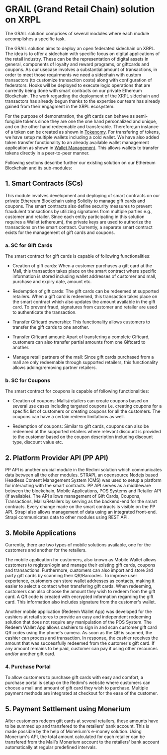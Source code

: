 # GRAIL (Grand Retail Chain) solution on XRPL

The GRAIL solution comprises of several modules where each module accomplishes a specific task.

The GRAIL solution aims to deploy an open federated sidechain on XRPL. The idea is to offer a sidechain with specific focus on digital applications of the retail industry. These can be the representation of digital assets in general, components of loyalty and reward programs, or giftcards and coupons. As our usecase involves a  substantial amount of transactions, in order to meet those requirments we need a sidechain with custom transactors (to customize transaction costs) along with configuration of federators. Hooks will be deployed to execute logic operations that are currently being done with smart contracts on our private Ethereum Blockchain. The work regarding the deployment of the XRPL sidechain and transactors has already begun thanks to the expertise our team has already gained from their engagment in the XRPL ecosystem.

For the purpose of demonstration, the gift cards can behave as semi-fungible tokens since they are one the one hand personalized and unique, and on the other hand  redeemable and transferable. Therefore,an instance of a token can be created as shown in [Tokenomy](/XRP%20Scripts/1_Tokenomy/). For transfering of tokens, we have setup multiple wallets including a cold wallet. We have also added token transfer functionality to an already available wallet management application as shown in [Wallet Management](/XRP%20Scripts/2_Account_Management/). This allows wallets to transfer tokens directly in a peer-to-peer manner.

Following sections describe further our existing solution on our Ethereum Blockchain and its sub-modules:

## 1. Smart Contracts (SCs)

This module involves development and deploying of smart contracts on our private Ethereum Blockchain using Solidity to manage gift cards and coupons. The smart contracts also define security measures to prevent fraudulent transactions by utilizing signatures from multiple parties e.g., customer and retailer. Since each entity participating in this solution requires a Wallet (ethereum), the private keys are used to authorize the transactions on the smart contract. Currently, a separate smart contract exists for the management of gift cards and coupons.

### a. SC for Gift Cards

 The smart contract for gift cards is capable of following functionalities:
 
 * Creation of gift cards: When a customer purchases a gift card at the Mall, this transaction takes place on the smart contract where specific information is stored including wallet addresses of customer and mall, purchase and expiry date, amount etc.
 
 * Redemption of gift cards: The gift cards can be redeemed at supported retailers. When a gift card is redeemed, this transaction takes place on the smart contract which also updates the amount available in the gift card. To prevent fraud, signatures from customer and retailer are used to authenticate the transaction.
 
 * Transfer Giftcard ownership: This functionality allows customers to transfer the gift cards to one another. 
 
 * Transfer Giftcard amount: Apart of transfering a complete Giftcard, customers can also transfer partial amounts from one Giftcard to another. 
 
 * Manage retail partners of the mall: Since gift cards purchased from a mall are only redeemable through supported retailers, this functionality allows adding/removing partner retailers.
 
 ### b. SC for Coupons
 
 The smart contract for coupons is capable of following functionalities:
 
 * Creation of coupons: Malls/retailers can create coupons based on several use cases including targeted coupons i.e. creating coupons for a specific list of customers or creating coupons for all the customers. The coupons can have a certain redeem limitations as well.
 
 * Redemption of coupons: Similar to gift cards, coupons can also be redeemed at the supported retailers where relevant discount is provided to the customer based on the coupon description including discount type, discount value etc. 
 
 ## 2. Platform Provider API (PP API)
 
PP API is another crucial module in the Redimi solution which communicates data between all the other modules. STRAPI, an opensource Nodejs based Headless Content Management System (CMS) was used to setup a platform for interacting with the smart contracts. PP API serves as a middleware between the blockchain, Mobile Applications, POS Systems and Retailer API (if available). The API allows management of Gift Cards, Coupons, Transactions, Malls/Retailers by serving as the backend-end for the smart contracts. Every change made on the smart contracts is visible on the PP API. Strapi also allows management of data using an integrated front-end. Strapi communicates data to other modules using REST API. 

## 3. Mobile Applications

Currently, there are two types of mobile solutions available, one for the customers and another for the retailers. 

The mobile application for customers, also known as Mobile Wallet allows customers to register/login and manage their existing gift cards, coupons and transactions. Furthermore, customers can also import and store 3rd party gift cards by scanning their QR/Barcodes. To improve user experience, customers can store wallet addresses as contacts, making it easier to select a contact when transfering gift cards. When redeeming, customers can also choose the amount they wish to redeem from the gift card. A QR code is created with encrypted information regarding the gift card. This information also includes signature from the customer's wallet.

Another mobile application (Redeem Wallet App) was developed for the cashiers at retail stores to provide an easy and independent redeeming solution that does not require any manipulation of the POS System. The Redeem Wallet App allows cashiers to sign in and scan customer gift card QR codes using the phone's camera. As soon as the QR is scanned, the cashier can process and transaction. In response, the cashier receives the amount that was successfully redeemed from the customer's gift card. If any amount remains to be paid, customer can pay it using other resources and/or another gift card.

### 4. Purchase Portal

To allow customers to purchase gift cards with easy and comfort, a purchase portal is setup on the Redimi's website where customers can choose a mall and amount of gift card they wish to purchase. Multiple payment methods are integrated at checkout for the ease of the customer.

## 5. Payment Settlement using Monerium 

After customers redeem gift cards at several retailers, these amounts have to be summed up and transfered to the retailers' bank account. This is made possible by the help of Monerium's e-money solution. Using Monerium's API, the total amount calculated for each retailer can be transfered from the Mall's Monerium account to the retailers' bank account automatically at regular predefined intervals.
